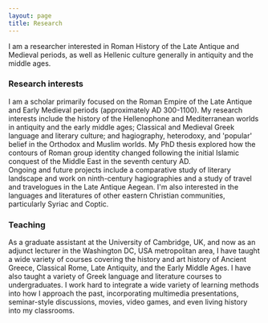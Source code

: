 ```yaml
---
layout: page
title: Research
---
```

I am a researcher interested in Roman History of the Late Antique and Medieval periods, as well as Hellenic culture generally in antiquity and the middle ages.
<br>
<h3> Research interests </h3>
I am a scholar primarily focused on the Roman Empire of the Late Antique and Early Medieval periods (approximately AD 300-1100). My research interests include the history of the Hellenophone and Mediterranean worlds in antiquity and the early middle ages; Classical and Medieval Greek language and literary culture; and hagiography, heterodoxy, and 'popular' belief in the Orthodox and Muslim worlds. My PhD thesis explored how the contours of Roman group identity changed following the initial Islamic conquest of the Middle East in the seventh century AD. 
<br>
Ongoing and future projects include a comparative study of literary landscape and work on ninth-century hagiographies and a study of travel and travelogues in the Late Antique Aegean. I'm also interested in the languages and literatures of other eastern Christian communities, particularly Syriac and Coptic.
<br>
<h3> Teaching </h3>
As a graduate assistant at the University of Cambridge, UK, and now as an adjunct lecturer in the Washington DC, USA metropolitan area, I have taught a wide variety of courses covering the history and art history of Ancient Greece, Classical Rome, Late Antiquity, and the Early Middle Ages. I have also taught a variety of Greek language and literature courses to undergraduates. I work hard to integrate a wide variety of learning methods into how I approach the past, incorporating multimedia presentations, seminar-style discussions, movies, video games, and even living history into my classrooms.

